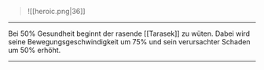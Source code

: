 > ![[heroic.png|36]]

***
Bei 50% Gesundheit beginnt der rasende [[Tarasek]] zu wüten. Dabei wird seine Bewegungsgeschwindigkeit um 75% und sein verursachter Schaden um 50% erhöht.



***